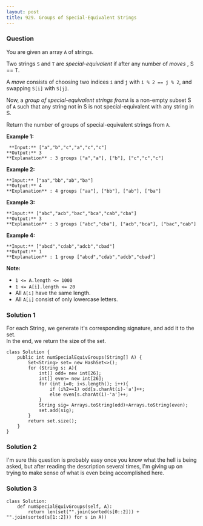 ```yaml
---
layout: post
title: 929. Groups of Special-Equivalent Strings
---
```

### Question
You are given an array `A` of strings.

Two strings `S` and `T` are  _special-equivalent_  if after any number of
_moves_ , S == T.

A _move_ consists of choosing two indices `i` and `j` with `i % 2 == j % 2`,
and swapping `S[i]` with `S[j]`.

Now, a _group of special-equivalent strings from`A`_  is a non-empty subset S
of `A` such that any string not in S is not special-equivalent with any string
in S.

Return the number of groups of special-equivalent strings from `A`.



 **Example 1:**

    
    
     **Input:** ["a","b","c","a","c","c"]
    **Output:** 3
    **Explanation** : 3 groups ["a","a"], ["b"], ["c","c","c"]
    

**Example 2:**

    
    
    **Input:** ["aa","bb","ab","ba"]
    **Output:** 4
    **Explanation** : 4 groups ["aa"], ["bb"], ["ab"], ["ba"]
    

**Example 3:**

    
    
    **Input:** ["abc","acb","bac","bca","cab","cba"]
    **Output:** 3
    **Explanation** : 3 groups ["abc","cba"], ["acb","bca"], ["bac","cab"]
    

**Example 4:**

    
    
    **Input:** ["abcd","cdab","adcb","cbad"]
    **Output:** 1
    **Explanation** : 1 group ["abcd","cdab","adcb","cbad"]
    



 **Note:**

  * `1 <= A.length <= 1000`
  * `1 <= A[i].length <= 20`
  * All `A[i]` have the same length.
  * All `A[i]` consist of only lowercase letters.

### Solution 1
For each String, we generate it's corresponding signature, and add it to the
set.  
In the end, we return the size of the set.

    
    
    class Solution {
        public int numSpecialEquivGroups(String[] A) {
            Set<String> set= new HashSet<>();
            for (String s: A){
                int[] odd= new int[26];
                int[] even= new int[26];
                for (int i=0; i<s.length(); i++){
                    if (i%2==1) odd[s.charAt(i)-'a']++;
                    else even[s.charAt(i)-'a']++;
                }
                String sig= Arrays.toString(odd)+Arrays.toString(even);
                set.add(sig);
            }
            return set.size();
        }
    }
    


### Solution 2
I'm sure this question is probably easy once you know what the hell is being
asked, but after reading the description several times, I'm giving up on
trying to make sense of what is even being accomplished here.


### Solution 3
    
    
    class Solution:
        def numSpecialEquivGroups(self, A):
            return len(set("".join(sorted(s[0::2])) + "".join(sorted(s[1::2])) for s in A))
    



